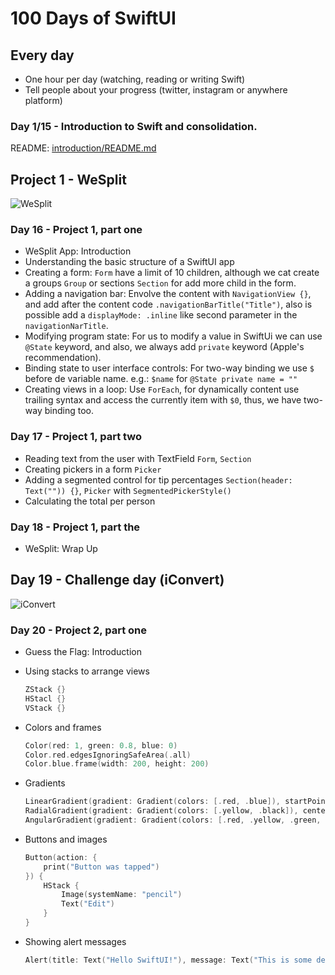 # 100 Days of SwiftUI

## Every day

- One hour per day (watching, reading or writing Swift)
- Tell people about your progress (twitter, instagram or anywhere platform)

### Day 1/15 - Introduction to Swift and consolidation.

README: [introduction/README.md](https://github.com/avuenja/100DaysOfSwiftUI/blob/main/introduction/README.md)

## Project 1 - WeSplit

![WeSplit](https://user-images.githubusercontent.com/5226773/123689859-16f03880-d82a-11eb-9549-57afc291afa3.png)

### Day 16 - Project 1, part one

- WeSplit App: Introduction
- Understanding the basic structure of a SwiftUI app
- Creating a form: `Form` have a limit of 10 children, although we cat create a groups `Group` or sections `Section` for add more child in the form.
- Adding a navigation bar: Envolve the content with `NavigationView {}`, and add after the content code `.navigationBarTitle("Title")`, also is possible add a `displayMode: .inline` like second parameter in the `navigationNarTitle`.
- Modifying program state: For us to modify a value in SwiftUi we can use `@State` keyword, and also, we always add `private` keyword (Apple's recommendation).
- Binding state to user interface controls: For two-way binding we use `$` before de variable name. e.g.: `$name` for `@State private name = ""`
- Creating views in a loop: Use `ForEach`, for dynamically content use trailing syntax and access the currently item with `$0`, thus, we have two-way binding too.

### Day 17 - Project 1, part two

- Reading text from the user with TextField `Form`, `Section`
- Creating pickers in a form `Picker`
- Adding a segmented control for tip percentages `Section(header: Text("")) {}`, `Picker` with `SegmentedPickerStyle()`
- Calculating the total per person

### Day 18 - Project 1, part the

- WeSplit: Wrap Up

## Day 19 - Challenge day (iConvert)

![iConvert](https://pbs.twimg.com/media/E5LKrJ9XwAgWUa6?format=jpg&name=medium)

### Day 20 - Project 2, part one

- Guess the Flag: Introduction
- Using stacks to arrange views

  ```swift
  ZStack {}
  HStacl {}
  VStack {}
  ```

- Colors and frames

  ```swift
  Color(red: 1, green: 0.8, blue: 0)
  Color.red.edgesIgnoringSafeArea(.all)
  Color.blue.frame(width: 200, height: 200)
  ```

- Gradients

  ```swift
  LinearGradient(gradient: Gradient(colors: [.red, .blue]), startPoint: .top, endPoint: .bottom)
  RadialGradient(gradient: Gradient(colors: [.yellow, .black]), center: .center, startRadius: 20, endRadius: 200)
  AngularGradient(gradient: Gradient(colors: [.red, .yellow, .green, .blue, .purple, .red]), center: .center)
  ```

- Buttons and images

  ```swift
  Button(action: {
      print("Button was tapped")
  }) {
      HStack {
          Image(systemName: "pencil")
          Text("Edit")
      }
  }
  ```

- Showing alert messages

  ```swift
  Alert(title: Text("Hello SwiftUI!"), message: Text("This is some detail message"), dismissButton: .default(Text("OK")))
  ```

